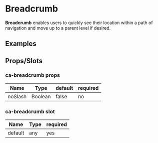 
# Breadcrumb

**Breadcrumb** enables users to quickly see their location within a path of navigation and move up to a parent level if desired.

## Examples

<CodeSnippet codePenId="ajNPdp"></CodeSnippet>

## Props/Slots

### ca-breadcrumb props

| Name | Type | default | required |
| ------ | ----------- | ----| ---- |
| noSlash   | Boolean | false | no |

### ca-breadcrumb slot

| Name | Type | required |
| ------ | ----------- |  ---- |
| default   | any | yes |
